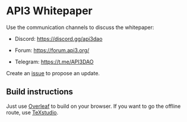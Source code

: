 # API3 Whitepaper

Use the communication channels to discuss the whitepaper:

- Discord: https://discord.gg/api3dao

- Forum: https://forum.api3.org/

- Telegram: https://t.me/API3DAO

Create an [issue](https://github.com/api3dao/api3-whitepaper/issues) to propose an update.

## Build instructions

Just use [Overleaf](https://www.overleaf.com) to build on your browser.
If you want to go the offline route, use [TeXstudio](https://www.texstudio.org/).
